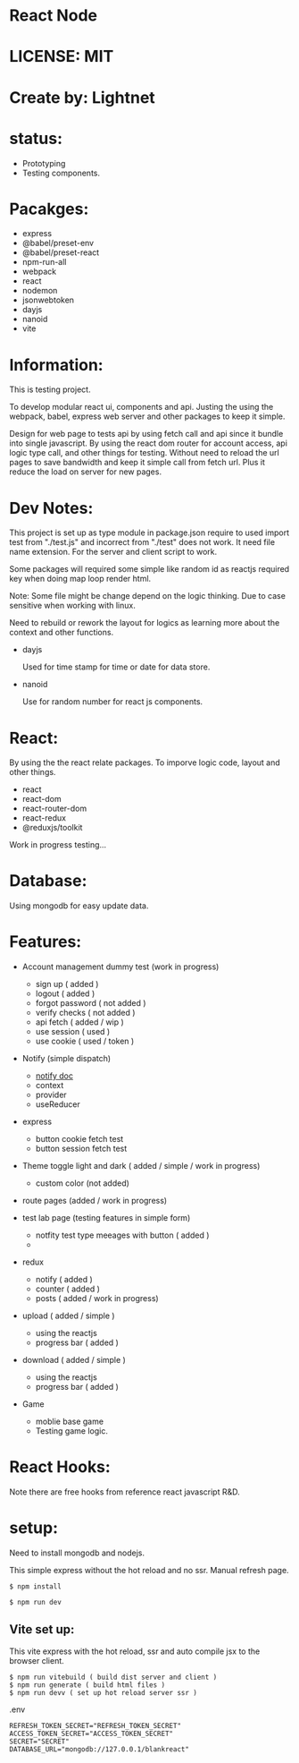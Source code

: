 # React Node

# LICENSE: MIT

# Create by: Lightnet

# status:
- Prototyping
- Testing components.

# Pacakges:
- express
- @babel/preset-env
- @babel/preset-react
- npm-run-all
- webpack
- react
- nodemon
- jsonwebtoken
- dayjs
- nanoid
- vite

# Information:
  This is testing project. 
  
  To develop modular react ui, components and api. Justing the using the webpack, babel, express web server and other packages to keep it simple.

  Design for web page to tests api by using fetch call and api since it bundle into single javascript. By using the react dom router for account access, api logic type call, and other things for testing. Without need to reload the url pages to save bandwidth and keep it simple call from fetch url. Plus it reduce the load on server for new pages.

# Dev Notes:
  This project is set up as type module in package.json require to used import test from "./test.js" and incorrect from "./test" does not work. It need file name extension. For the server and client script to work.

  Some packages will required some simple like random id as reactjs required key when doing map loop render html.

  Note: Some file might be change depend on the logic thinking. Due to case sensitive when working with linux.

  Need to rebuild or rework the layout for logics as learning more about the context and other functions.

- dayjs
  
  Used for time stamp for time or date for data store.

- nanoid
  
  Use for random number for react js components.

# React:
By using the the react relate packages. To imporve logic code, layout and other things. 

- react
- react-dom
- react-router-dom
- react-redux
- @reduxjs/toolkit

Work in progress testing...

# Database:
  Using mongodb for easy update data.

# Features:
- Account management dummy test (work in progress)
  - sign up ( added )
  - logout ( added )
  - forgot password ( not added )
  - verify checks ( not added )
  - api fetch ( added / wip )
  - use session ( used )
  - use cookie ( used / token )
- Notify (simple dispatch)
  - [notify doc ](/docs/notify.md)
  - context
  - provider
  - useReducer

- express
  - button cookie fetch test
  - button session fetch test
- Theme toggle light and dark ( added / simple / work in progress)
  - custom color (not added)
- route pages (added / work in progress)
- test lab page (testing features in simple form)
  - notfity test type meeages with button ( added )
  - 
- redux
  - notify ( added )
  - counter ( added )
  - posts ( added /  work in progress)
- upload ( added / simple )
  - using the reactjs
  - progress bar ( added )
- download ( added / simple )
  - using the reactjs
  - progress bar ( added )
- Game
  - moblie base game
  - Testing game logic.

# React Hooks:
  Note there are free hooks from reference react javascript R&D.

# setup:
  Need to install mongodb and nodejs.

  This simple express without the hot reload and no ssr. Manual refresh page.
```
$ npm install

$ npm run dev
```

## Vite set up:
  This vite express with the hot reload, ssr and auto compile jsx to the browser client.
```
$ npm run vitebuild ( build dist server and client )
$ npm run generate ( build html files )
$ npm run devv ( set up hot reload server ssr )
```

.env
```
REFRESH_TOKEN_SECRET="REFRESH_TOKEN_SECRET"
ACCESS_TOKEN_SECRET="ACCESS_TOKEN_SECRET"
SECRET="SECRET"
DATABASE_URL="mongodb://127.0.0.1/blankreact"
```
